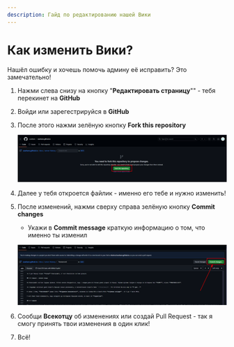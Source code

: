 ```yaml
---
description: Гайд по редактированию нашей Вики
---
```


# Как изменить Вики?

Нашёл ошибку и хочешь помочь админу её исправить? Это замечательно!

1. Нажми слева снизу на кнопку "**Редактировать страницу**"" - тебя перекинет на **GitHub**

2. Войди или зарегестрируйся в **GitHub**

3. После этого нажми зелёную кнопку **Fork this repository**

    ![repo](/assets/guides/fork_repo.png)

4. Далее у тебя откроется файлик - именно его тебе и нужно изменить!

5. После изменений, нажми сверху справа зелёную кнопку **Commit changes**

    - Укажи в **Commit message** краткую информацию о том, что именно ты изменил

    ![commit](/assets/guides/commit.png)

6. Сообщи **Всекотцу** об изменениях или создай Pull Request - так я смогу принять твои изменения в один клик!

7. Всё!
